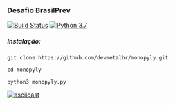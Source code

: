### Desafio BrasilPrev
[![Build Status](https://travis-ci.org/devmetalbr/monopyly.svg?branch=master)](https://travis-ci.org/devmetalbr/monopyly)
[![Python 3.7](https://img.shields.io/badge/python-3.7-blue.svg)](https://www.python.org/downloads/release/python-374/)

##### Instalação:
`git clone https://github.com/devmetalbr/monopyly.git`

`cd monopyly`

`python3 monopyly.py`

[![asciicast](https://asciinema.org/a/ffYl6lvTQvajEMacEWoMuuWWf.svg)](https://asciinema.org/a/ffYl6lvTQvajEMacEWoMuuWWf)